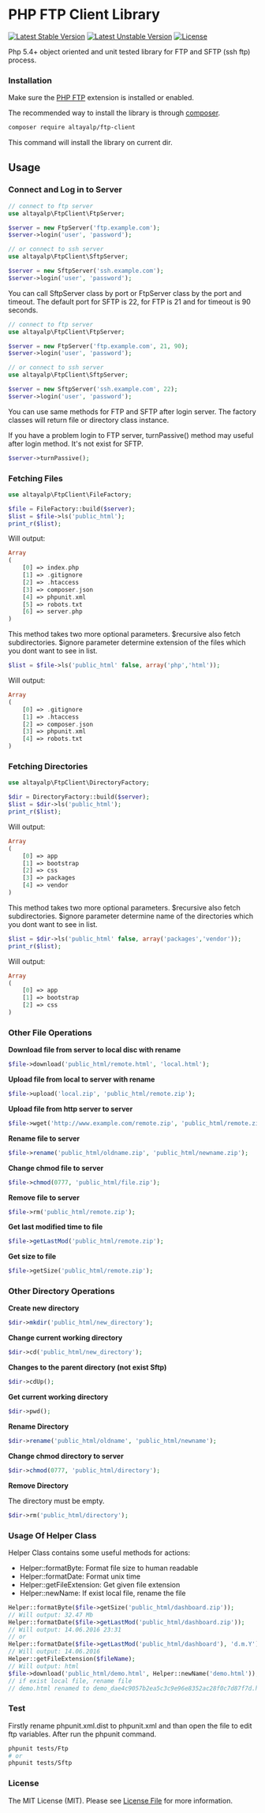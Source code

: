 # PHP FTP Client Library

[![Latest Stable Version](https://poser.pugx.org/altayalp/ftp-client/version)](https://packagist.org/packages/altayalp/test)
[![Latest Unstable Version](https://poser.pugx.org/altayalp/ftp-client/v/unstable)](//packagist.org/packages/altayalp/test)
[![License](https://poser.pugx.org/altayalp/ftp-client/license)](https://packagist.org/packages/altayalp/test)

Php 5.4+ object oriented and unit tested library for FTP and SFTP (ssh ftp) process.

### Installation

Make sure the [PHP FTP](http://php.net/book_ftp) extension is installed or enabled.

The recommended way to install the library is through [composer](https://getcomposer.org/).

```bash
composer require altayalp/ftp-client
```

This command will install the library on current dir.

## Usage
### Connect and Log in to Server

```php
// connect to ftp server
use altayalp\FtpClient\FtpServer;

$server = new FtpServer('ftp.example.com');
$server->login('user', 'password');

// or connect to ssh server
use altayalp\FtpClient\SftpServer;

$server = new SftpServer('ssh.example.com');
$server->login('user', 'password');
```

You can call SftpServer class by port or FtpServer class by the port and timeout. The default port for SFTP is 22, for FTP is 21 and for timeout is 90 seconds.

```php
// connect to ftp server
use altayalp\FtpClient\FtpServer;

$server = new FtpServer('ftp.example.com', 21, 90);
$server->login('user', 'password');

// or connect to ssh server
use altayalp\FtpClient\SftpServer;

$server = new SftpServer('ssh.example.com', 22);
$server->login('user', 'password');
```

You can use same methods for FTP and SFTP after login server. The factory classes will return file or directory class instance.

If you have a problem login to FTP server, turnPassive() method may useful after login method. It's not exist for SFTP.

```php
$server->turnPassive();
```

### Fetching Files

```php
use altayalp\FtpClient\FileFactory;

$file = FileFactory::build($server);
$list = $file->ls('public_html');
print_r($list);
```

Will output:

```php
Array
(
    [0] => index.php
    [1] => .gitignore
    [2] => .htaccess
    [3] => composer.json
    [4] => phpunit.xml
    [5] => robots.txt
    [6] => server.php
)
```

This method takes two more optional parameters. $recursive also fetch subdirectories. $ignore parameter determine extension of the files which you dont want to see in list.

```php
$list = $file->ls('public_html' false, array('php','html'));
```

Will output:

```php
Array
(
    [0] => .gitignore
    [1] => .htaccess
    [2] => composer.json
    [3] => phpunit.xml
    [4] => robots.txt
)
```

### Fetching Directories

```php
use altayalp\FtpClient\DirectoryFactory;

$dir = DirectoryFactory::build($server);
$list = $dir->ls('public_html');
print_r($list);
```

Will output:

```php
Array
(
    [0] => app
    [1] => bootstrap
    [2] => css
    [3] => packages
    [4] => vendor
)
```

This method takes two more optional parameters. $recursive also fetch subdirectories. $ignore parameter determine name of the directories which you dont want to see in list.

```php
$list = $dir->ls('public_html' false, array('packages','vendor'));
print_r($list);
```

Will output:

```php
Array
(
    [0] => app
    [1] => bootstrap
    [2] => css
)
```

### Other File Operations

**Download file from server to local disc with rename**

```php
$file->download('public_html/remote.html', 'local.html');
```

**Upload file from local to server with rename**

```php
$file->upload('local.zip', 'public_html/remote.zip');
```

**Upload file from http server to server**

```php
$file->wget('http://www.example.com/remote.zip', 'public_html/remote.zip');
```

**Rename file to server**

```php
$file->rename('public_html/oldname.zip', 'public_html/newname.zip');
```

**Change chmod file to server**

```php
$file->chmod(0777, 'public_html/file.zip');
```

**Remove file to server**

```php
$file->rm('public_html/remote.zip');
```

**Get last modified time to file**

```php
$file->getLastMod('public_html/remote.zip');
```

**Get size to file**

```php
$file->getSize('public_html/remote.zip');
```

### Other Directory Operations

**Create new directory**

```php
$dir->mkdir('public_html/new_directory');
```

**Change current working directory**

```php
$dir->cd('public_html/new_directory');
```

**Changes to the parent directory (not exist Sftp)**

```php
$dir->cdUp();
```

**Get current working directory**

```php
$dir->pwd();
```

**Rename Directory**

```php
$dir->rename('public_html/oldname', 'public_html/newname');
```

**Change chmod directory to server**

```php
$dir->chmod(0777, 'public_html/directory');
```

**Remove Directory**

The directory must be empty.

```php
$dir->rm('public_html/directory');
```

### Usage Of Helper Class
Helper Class contains some useful methods for actions:
* Helper::formatByte: Format file size to human readable
* Helper::formatDate: Format unix time
* Helper::getFileExtension: Get given file extension
* Helper::newName: If exist local file, rename the file

```php
Helper::formatByte($file->getSize('public_html/dashboard.zip'));
// Will output: 32.47 Mb
Helper::formatDate($file->getLastMod('public_html/dashboard.zip'));
// Will output: 14.06.2016 23:31
// or
Helper::formatDate($file->getLastMod('public_html/dashboard'), 'd.m.Y');
// Will output: 14.06.2016
Helper::getFileExtension($fileName);
// Will output: html
$file->download('public_html/demo.html', Helper::newName('demo.html'));
// if exist local file, rename file
// demo.html renamed to demo_dae4c9057b2ea5c3c9e96e8352ac28f0c7d87f7d.html
```

### Test
Firstly rename phpunit.xml.dist to phpunit.xml and than open the file to edit ftp variables. After run the phpunit command.

```bash
phpunit tests/Ftp
# or
phpunit tests/Sftp
```

### License

The MIT License (MIT). Please see [License File](https://github.com/altayalp/php-ftp-client/blob/master/LICENSE) for more information.
